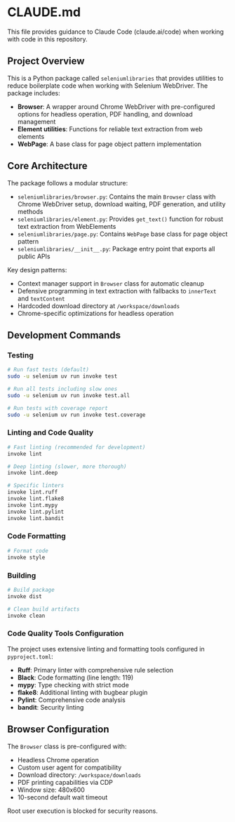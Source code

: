 # CLAUDE.md

This file provides guidance to Claude Code (claude.ai/code) when working with code in this repository.

## Project Overview

This is a Python package called `seleniumlibraries` that provides utilities to reduce boilerplate code when working with Selenium WebDriver. The package includes:

- **Browser**: A wrapper around Chrome WebDriver with pre-configured options for headless operation, PDF handling, and download management
- **Element utilities**: Functions for reliable text extraction from web elements
- **WebPage**: A base class for page object pattern implementation

## Core Architecture

The package follows a modular structure:

- `seleniumlibraries/browser.py`: Contains the main `Browser` class with Chrome WebDriver setup, download waiting, PDF generation, and utility methods
- `seleniumlibraries/element.py`: Provides `get_text()` function for robust text extraction from WebElements
- `seleniumlibraries/page.py`: Contains `WebPage` base class for page object pattern
- `seleniumlibraries/__init__.py`: Package entry point that exports all public APIs

Key design patterns:
- Context manager support in `Browser` class for automatic cleanup
- Defensive programming in text extraction with fallbacks to `innerText` and `textContent`
- Hardcoded download directory at `/workspace/downloads`
- Chrome-specific optimizations for headless operation

## Development Commands

### Testing
```bash
# Run fast tests (default)
sudo -u selenium uv run invoke test

# Run all tests including slow ones  
sudo -u selenium uv run invoke test.all

# Run tests with coverage report
sudo -u selenium uv run invoke test.coverage
```

### Linting and Code Quality
```bash
# Fast linting (recommended for development)
invoke lint

# Deep linting (slower, more thorough)
invoke lint.deep

# Specific linters
invoke lint.ruff
invoke lint.flake8
invoke lint.mypy
invoke lint.pylint
invoke lint.bandit
```

### Code Formatting
```bash
# Format code
invoke style
```

### Building
```bash
# Build package
invoke dist

# Clean build artifacts
invoke clean
```

### Code Quality Tools Configuration

The project uses extensive linting and formatting tools configured in `pyproject.toml`:
- **Ruff**: Primary linter with comprehensive rule selection
- **Black**: Code formatting (line length: 119)
- **mypy**: Type checking with strict mode
- **flake8**: Additional linting with bugbear plugin
- **Pylint**: Comprehensive code analysis
- **bandit**: Security linting

## Browser Configuration

The `Browser` class is pre-configured with:
- Headless Chrome operation
- Custom user agent for compatibility
- Download directory: `/workspace/downloads`
- PDF printing capabilities via CDP
- Window size: 480x600
- 10-second default wait timeout

Root user execution is blocked for security reasons.